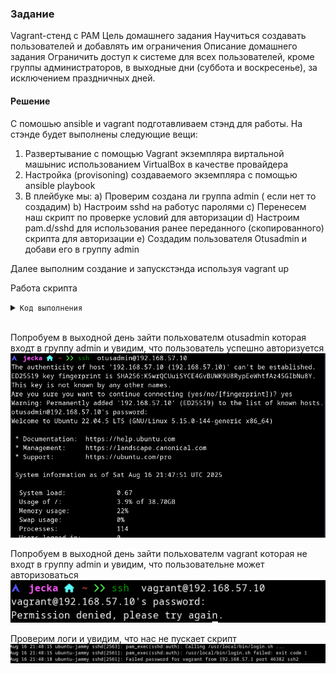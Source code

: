 ### Задание

Vagrant-стенд c PAM
Цель домашнего задания
Научиться создавать пользователей и добавлять им ограничения
Описание домашнего задания
Ограничить доступ к системе для всех пользователей, кроме группы администраторов, в выходные дни (суббота и воскресенье), за исключением праздничных дней.


#### Решение

C помошью ansible и vagrant  подготавливаем стэнд для работы.
На стэнде будет выполнены следующие вещи:
1) Развертывание с помощью Vagrant экземпляра виртальной машынис использованием VirtualBox  в качестве  провайдера
2) Настройка (provisoning)  создаваемого экземпляра с помощью ansible playbook
3) В плейбуке мы:
  a) Проверим создана ли группа admin ( если нет то создадим)
  b) Настроим sshd  на работус паролями
  с) Перенесем наш скрипт по проверке условий для авторизации
  d) Настроим pam.d/sshd для использования ранее переданного (скопированного) скрипта для авторизации
  e) Создадим пользователя Otusadmin  и добави его в группу admin

  Далее выполним создание и запускстэнда используя vagrant up

  Работа скрипта
  <details><summary><code>Код выполнения</code></summary>

```bash 
  jecka   ~/Documents/git/pam  vagrant up                 
Bringing machine 'pam' up with 'virtualbox' provider...
==> pam: Importing base box 'ubuntu/jammy64'...
==> pam: Matching MAC address for NAT networking...
==> pam: Checking if box 'ubuntu/jammy64' version '20241002.0.0' is up to date...
==> pam: Setting the name of the VM: ubuntu
==> pam: Clearing any previously set network interfaces...
==> pam: Preparing network interfaces based on configuration...
    pam: Adapter 1: nat
    pam: Adapter 2: hostonly
==> pam: Forwarding ports...
    pam: 22 (guest) => 2222 (host) (adapter 1)
==> pam: Running 'pre-boot' VM customizations...
==> pam: Booting VM...
==> pam: Waiting for machine to boot. This may take a few minutes...
    pam: SSH address: 127.0.0.1:2222
    pam: SSH username: vagrant
    pam: SSH auth method: private key
    pam: Warning: Connection reset. Retrying...
    pam: Warning: Remote connection disconnect. Retrying...
    pam: 
    pam: Vagrant insecure key detected. Vagrant will automatically replace
    pam: this with a newly generated keypair for better security.
    pam: 
    pam: Inserting generated public key within guest...
    pam: Removing insecure key from the guest if it's present...
    pam: Key inserted! Disconnecting and reconnecting using new SSH key...
==> pam: Machine booted and ready!
==> pam: Checking for guest additions in VM...
    pam: The guest additions on this VM do not match the installed version of
    pam: VirtualBox! In most cases this is fine, but in rare cases it can
    pam: prevent things such as shared folders from working properly. If you see
    pam: shared folder errors, please make sure the guest additions within the
    pam: virtual machine match the version of VirtualBox you have installed on
    pam: your host and reload your VM.
    pam: 
    pam: Guest Additions Version: 6.0.0 r127566
    pam: VirtualBox Version: 7.1
==> pam: Setting hostname...
==> pam: Configuring and enabling network interfaces...
==> pam: Running provisioner: ansible...
    pam: Running ansible-playbook...

PLAY [Update pam parametrs] ****************************************************

TASK [Gathering Facts] *********************************************************
[WARNING]: Platform linux on host pam is using the discovered Python
interpreter at /usr/bin/python3.10, but future installation of another Python
interpreter could change the meaning of that path. See
https://docs.ansible.com/ansible-
core/2.18/reference_appendices/interpreter_discovery.html for more information.
ok: [pam]

TASK [Create a new system group] ***********************************************
ok: [pam]

TASK [Copy file with owner and permissions] ************************************
changed: [pam]

TASK [ssh enable use password] *************************************************
changed: [pam]

TASK [Remove file (delete file)] ***********************************************
changed: [pam]

TASK [Restart sshd service] ****************************************************
changed: [pam]

TASK [insert pam_wheel requirement because it doesnt exist] ********************
changed: [pam]

TASK [Ensure the 'admin' group exists] *****************************************
ok: [pam]

TASK [Add the user 'otusadmin' with a bash shell, appending the group 'admin' group] ***
changed: [pam]

PLAY RECAP *********************************************************************
pam                        : ok=9    changed=6    unreachable=0    failed=0    skipped=0    rescued=0    ignored=0  

```
<br>
</ul></details>

<br>

Попробуем  в выходной день зайти польхователм otusadmin которая входт в группу admin  и увидим, что пользователь успешно авторизуется
![Вход пользователя кторый входит в  admin](https://raw.githubusercontent.com/jecka2/pam/refs/heads/main/otusadmin.png)

Попробуем  в выходной день зайти польхователм vagrant которая не входт в группу admin  и увидим, что пользовательне может авторизоваться
![Вход пользователя котрые не входит в  admin](https://raw.githubusercontent.com/jecka2/pam/refs/heads/main/vagrant.png)

Проверим логи и увидим, что нас не пускает скрипт
![запускаем у сотрудника](https://raw.githubusercontent.com/jecka2/pam/refs/heads/main/vagrant_log.png)